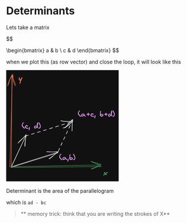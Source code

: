 # Determinants

Lets take a matrix

$$

\begin{bmatrix}
a & b \\
c & d
\end{bmatrix}
$$

when we plot this (as row vector) and close the loop, it will look like this

![image matrix plotter as vector](./img/006_determinant.excalidraw.png)

Determinant is the area of the parallelogram

which is `ad - bc` 

> ** memory trick: think that you are writing the strokes of X**